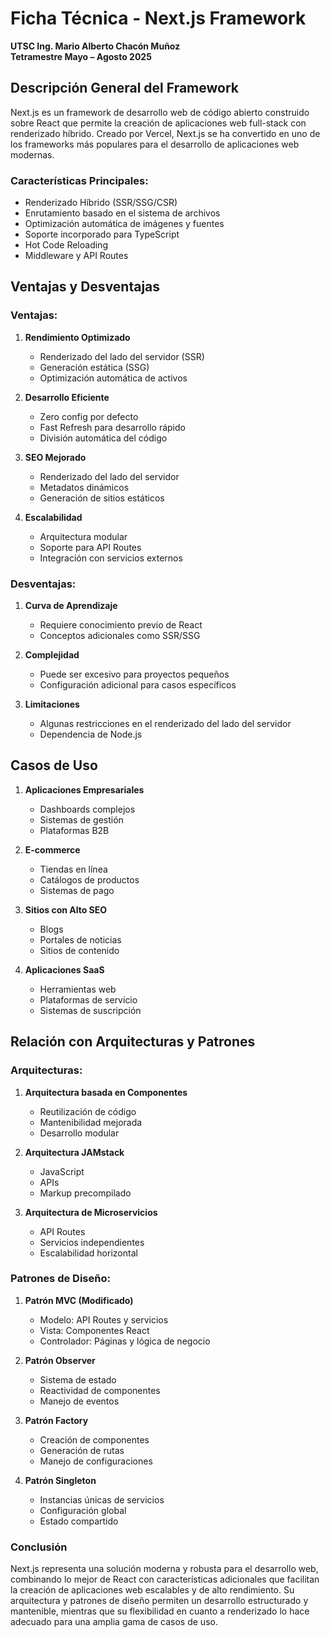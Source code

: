 # Ficha Técnica - Next.js Framework
**UTSC Ing. Mario Alberto Chacón Muñoz**  
**Tetramestre Mayo – Agosto 2025**

## Descripción General del Framework

Next.js es un framework de desarrollo web de código abierto construido sobre React que permite la creación de aplicaciones web full-stack con renderizado híbrido. Creado por Vercel, Next.js se ha convertido en uno de los frameworks más populares para el desarrollo de aplicaciones web modernas.

### Características Principales:
- Renderizado Híbrido (SSR/SSG/CSR)
- Enrutamiento basado en el sistema de archivos
- Optimización automática de imágenes y fuentes
- Soporte incorporado para TypeScript
- Hot Code Reloading
- Middleware y API Routes

## Ventajas y Desventajas

### Ventajas:
1. **Rendimiento Optimizado**
   - Renderizado del lado del servidor (SSR)
   - Generación estática (SSG)
   - Optimización automática de activos

2. **Desarrollo Eficiente**
   - Zero config por defecto
   - Fast Refresh para desarrollo rápido
   - División automática del código

3. **SEO Mejorado**
   - Renderizado del lado del servidor
   - Metadatos dinámicos
   - Generación de sitios estáticos

4. **Escalabilidad**
   - Arquitectura modular
   - Soporte para API Routes
   - Integración con servicios externos

### Desventajas:
1. **Curva de Aprendizaje**
   - Requiere conocimiento previo de React
   - Conceptos adicionales como SSR/SSG

2. **Complejidad**
   - Puede ser excesivo para proyectos pequeños
   - Configuración adicional para casos específicos

3. **Limitaciones**
   - Algunas restricciones en el renderizado del lado del servidor
   - Dependencia de Node.js

## Casos de Uso

1. **Aplicaciones Empresariales**
   - Dashboards complejos
   - Sistemas de gestión
   - Plataformas B2B

2. **E-commerce**
   - Tiendas en línea
   - Catálogos de productos
   - Sistemas de pago

3. **Sitios con Alto SEO**
   - Blogs
   - Portales de noticias
   - Sitios de contenido

4. **Aplicaciones SaaS**
   - Herramientas web
   - Plataformas de servicio
   - Sistemas de suscripción

## Relación con Arquitecturas y Patrones

### Arquitecturas:

1. **Arquitectura basada en Componentes**
   - Reutilización de código
   - Mantenibilidad mejorada
   - Desarrollo modular

2. **Arquitectura JAMstack**
   - JavaScript
   - APIs
   - Markup precompilado

3. **Arquitectura de Microservicios**
   - API Routes
   - Servicios independientes
   - Escalabilidad horizontal

### Patrones de Diseño:

1. **Patrón MVC (Modificado)**
   - Modelo: API Routes y servicios
   - Vista: Componentes React
   - Controlador: Páginas y lógica de negocio

2. **Patrón Observer**
   - Sistema de estado
   - Reactividad de componentes
   - Manejo de eventos

3. **Patrón Factory**
   - Creación de componentes
   - Generación de rutas
   - Manejo de configuraciones

4. **Patrón Singleton**
   - Instancias únicas de servicios
   - Configuración global
   - Estado compartido

### Conclusión

Next.js representa una solución moderna y robusta para el desarrollo web, combinando lo mejor de React con características adicionales que facilitan la creación de aplicaciones web escalables y de alto rendimiento. Su arquitectura y patrones de diseño permiten un desarrollo estructurado y mantenible, mientras que su flexibilidad en cuanto a renderizado lo hace adecuado para una amplia gama de casos de uso.
